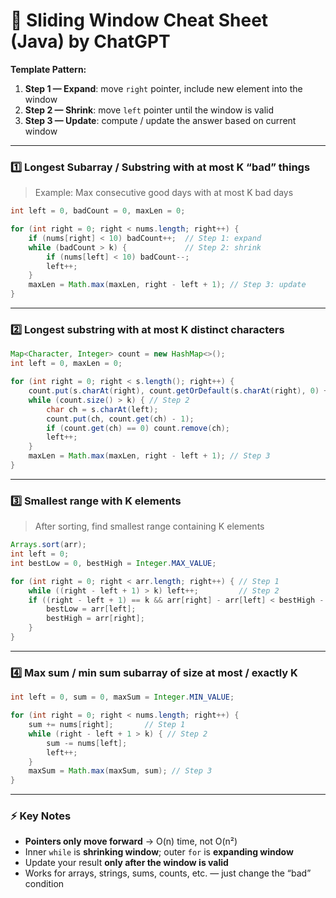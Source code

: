 # 📝 Sliding Window Cheat Sheet (Java) by ChatGPT

**Template Pattern:**

1. **Step 1 — Expand**: move `right` pointer, include new element into the window  
2. **Step 2 — Shrink**: move `left` pointer until the window is valid  
3. **Step 3 — Update**: compute / update the answer based on current window  

---

### 1️⃣ Longest Subarray / Substring with at most K “bad” things

> Example: Max consecutive good days with at most K bad days  

```java
int left = 0, badCount = 0, maxLen = 0;

for (int right = 0; right < nums.length; right++) {
    if (nums[right] < 10) badCount++;  // Step 1: expand
    while (badCount > k) {             // Step 2: shrink
        if (nums[left] < 10) badCount--;
        left++;
    }
    maxLen = Math.max(maxLen, right - left + 1); // Step 3: update
}
```

---

### 2️⃣ Longest substring with at most K distinct characters

```java
Map<Character, Integer> count = new HashMap<>();
int left = 0, maxLen = 0;

for (int right = 0; right < s.length(); right++) {
    count.put(s.charAt(right), count.getOrDefault(s.charAt(right), 0) + 1); // Step 1
    while (count.size() > k) { // Step 2
        char ch = s.charAt(left);
        count.put(ch, count.get(ch) - 1);
        if (count.get(ch) == 0) count.remove(ch);
        left++;
    }
    maxLen = Math.max(maxLen, right - left + 1); // Step 3
}
```

---

### 3️⃣ Smallest range with K elements

> After sorting, find smallest range containing K elements

```java
Arrays.sort(arr);
int left = 0;
int bestLow = 0, bestHigh = Integer.MAX_VALUE;

for (int right = 0; right < arr.length; right++) { // Step 1
    while ((right - left + 1) > k) left++;         // Step 2
    if ((right - left + 1) == k && arr[right] - arr[left] < bestHigh - bestLow) { // Step 3
        bestLow = arr[left];
        bestHigh = arr[right];
    }
}
```

---

### 4️⃣ Max sum / min sum subarray of size at most / exactly K

```java
int left = 0, sum = 0, maxSum = Integer.MIN_VALUE;

for (int right = 0; right < nums.length; right++) {
    sum += nums[right];       // Step 1
    while (right - left + 1 > k) { // Step 2
        sum -= nums[left];
        left++;
    }
    maxSum = Math.max(maxSum, sum); // Step 3
}
```

---

### ⚡ Key Notes

- **Pointers only move forward** → O(n) time, not O(n²)  
- Inner `while` is **shrinking window**; outer `for` is **expanding window**  
- Update your result **only after the window is valid**  
- Works for arrays, strings, sums, counts, etc. — just change the “bad” condition  
